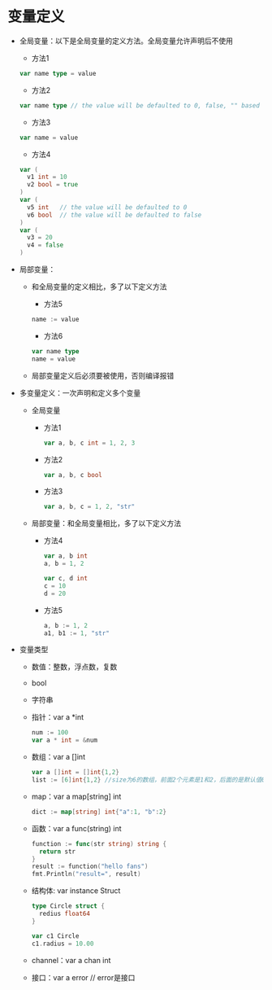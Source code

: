 # 变量定义
* 全局变量：以下是全局变量的定义方法。全局变量允许声明后不使用
  * 方法1
  ```go 
  var name type = value
  ```
  * 方法2 
  ```go
  var name type // the value will be defaulted to 0, false, "" based on the type
  ```
  * 方法3
  ```go
  var name = value 
  ```
  * 方法4
  ```go
  var (
  	v1 int = 10
  	v2 bool = true
  )
  var (
  	v5 int   // the value will be defaulted to 0
  	v6 bool  // the value will be defaulted to false
  )
  var (
  	v3 = 20
  	v4 = false
  )
  ```

* 局部变量：
  * 和全局变量的定义相比，多了以下定义方法
    * 方法5
    ```go
    name := value
    ```
    * 方法6
  	```go
  	var name type
  	name = value
  	```
  	
  * 局部变量定义后必须要被使用，否则编译报错
  
* 多变量定义：一次声明和定义多个变量

  * 全局变量

    * 方法1

      ```go
      var a, b, c int = 1, 2, 3
      ```

    * 方法2

      ```go
      var a, b, c bool
      ```

    * 方法3

      ```go
      var a, b, c = 1, 2, "str"
      ```

  * 局部变量：和全局变量相比，多了以下定义方法

    * 方法4

      ```go
      var a, b int
      a, b = 1, 2
      
      var c, d int
      c = 10
      d = 20
      ```

    * 方法5

      ```go
      a, b := 1, 2
      a1, b1 := 1, "str"
      ```

* 变量类型

  * 数值：整数，浮点数，复数

  * bool

  * 字符串

  * 指针：var a *int

    ```go
    num := 100
    var a * int = &num
    ```

  * 数组：var a []int

    ```go
    var a []int = []int{1,2}
    list := [6]int{1,2} //size为6的数组，前面2个元素是1和2，后面的是默认值0
    ```

  * map：var a map[string] int

    ```go
    dict := map[string] int{"a":1, "b":2}
    ```

  * 函数：var a func(string) int

    ```go
    function := func(str string) string {
      return str
    }
    result := function("hello fans")
    fmt.Println("result=", result)
    ```

  * 结构体:  var instance Struct

    ```go
    type Circle struct {
      redius float64
    }
    
    var c1 Circle
    c1.radius = 10.00
    ```

  * channel：var a chan int

  * 接口：var a error // error是接口

